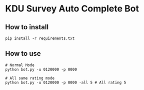 # KDU Survey Auto Complete Bot
## How to install
```
pip install -r requirements.txt
```

## How to use
```
# Normal Mode
python bot.py -u 0120000 -p 0000

# All same rating mode
python bot.py -u 0120000 -p 0000 -all 5 # All rating 5
```